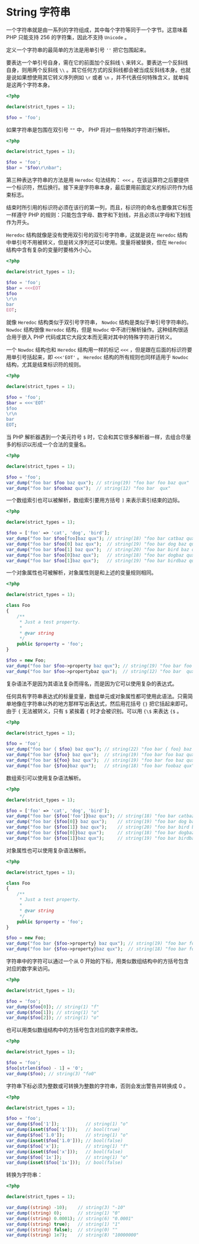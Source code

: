 # String 字符串

一个字符串就是由一系列的字符组成，其中每个字符等同于一个字节。这意味着 PHP 只能支持 256 的字符集，因此不支持 `Unicode` 。

定义一个字符串的最简单的方法是用单引号 `''` 把它包围起来。

要表达一个单引号自身，需在它的前面加个反斜线 `\` 来转义。要表达一个反斜线自身，则用两个反斜线 `\\` 。其它任何方式的反斜线都会被当成反斜线本身。也就是说如果想使用其它转义序列例如 `\r` 或者 `\n` ，并不代表任何特殊含义，就单纯是这两个字符本身。

```php
<?php

declare(strict_types = 1);

$foo = 'foo';

```

如果字符串是包围在双引号 `""` 中， PHP 将对一些特殊的字符进行解析。

```php
<?php

declare(strict_types = 1);

$foo = 'foo';
$bar = "$foo\r\nbar";

```

第三种表达字符串的方法是用 `Heredoc` 句法结构： `<<<` 。在该运算符之后要提供一个标识符，然后换行。接下来是字符串本身，最后要用前面定义的标识符作为结束标志。

结束时所引用的标识符必须在该行的第一列，而且，标识符的命名也要像其它标签一样遵守 PHP 的规则：只能包含字母、数字和下划线，并且必须以字母和下划线作为开头。

`Heredoc` 结构就像是没有使用双引号的双引号字符串，这就是说在 `Heredoc` 结构中单引号不用被转义，但是转义序列还可以使用。变量将被替换，但在 `Heredoc` 结构中含有复杂的变量时要格外小心。

```php
<?php

declare(strict_types = 1);

$foo = 'foo';
$bar = <<<EOT
$foo
\r\n
bar
EOT;

```

就像 `Heredoc` 结构类似于双引号字符串， `Nowdoc` 结构是类似于单引号字符串的。 `Nowdoc` 结构很像 `Heredoc` 结构，但是 `Nowdoc` 中不进行解析操作。这种结构很适合用于嵌入 PHP 代码或其它大段文本而无需对其中的特殊字符进行转义。

一个 `Nowdoc` 结构也和 `Heredoc` 结构用一样的标记 `<<<` ，但是跟在后面的标识符要用单引号括起来，即 `<<<'EOT'` 。 `Heredoc` 结构的所有规则也同样适用于 `Nowdoc` 结构，尤其是结束标识符的规则。

```php
<?php

declare(strict_types = 1);

$foo = 'foo';
$bar = <<<'EOT'
$foo
\r\n
bar
EOT;

```

当 PHP 解析器遇到一个美元符号 `$` 时，它会和其它很多解析器一样，去组合尽量多的标识以形成一个合法的变量名。

```php
<?php

declare(strict_types = 1);

$foo = 'foo';
var_dump("foo bar $foo baz qux"); // string(19) "foo bar foo baz qux"
var_dump("foo bar $foobaz qux");  // string(12) "foo bar  qux"

```

一个数组索引也可以被解析，数组索引要用方括号 `]` 来表示索引结束的边际。

```php
<?php

declare(strict_types = 1);

$foo = ['foo' => 'cat', 'dog', 'bird'];
var_dump("foo bar $foo[foo]baz qux"); // string(18) "foo bar catbaz qux"
var_dump("foo bar $foo[0] baz qux");  // string(19) "foo bar dog baz qux"
var_dump("foo bar $foo[1] baz qux");  // string(20) "foo bar bird baz qux"
var_dump("foo bar $foo[0]baz qux");   // string(18) "foo bar dogbaz qux"
var_dump("foo bar $foo[1]baz qux");   // string(19) "foo bar birdbaz qux"

```

一个对象属性也可被解析，对象属性则是和上述的变量规则相同。

```php
<?php

declare(strict_types = 1);

class Foo
{
    /**
     * Just a test property.
     *
     * @var string
     */
    public $property = 'foo';
}

$foo = new Foo;
var_dump("foo bar $foo->property baz qux"); // string(19) "foo bar foo baz qux"
var_dump("foo bar $foo->propertybaz qux");  // string(12) "foo bar  qux"

```

复杂语法不是因为其语法复杂而得名，而是因为它可以使用复杂的表达式。

任何具有字符串表达式的标量变量，数组单元或对象属性都可使用此语法。只需简单地像在字符串以外的地方那样写出表达式，然后用花括号 `{}` 把它括起来即可。由于 `{` 无法被转义，只有 `$` 紧挨着 `{` 时才会被识别。可以用 `{\$` 来表达 `{$` 。

```php
<?php

declare(strict_types = 1);

$foo = 'foo';
var_dump("foo bar { $foo} baz qux"); // string(22) "foo bar { foo} baz qux"
var_dump("foo bar {$foo} baz qux");  // string(19) "foo bar foo baz qux"
var_dump("foo bar ${foo} baz qux");  // string(19) "foo bar foo baz qux"
var_dump("foo bar {$foo}baz qux");   // string(18) "foo bar foobaz qux"

```

数组索引可以使用复杂语法解析。

```php
<?php

declare(strict_types = 1);

$foo = ['foo' => 'cat', 'dog', 'bird'];
var_dump("foo bar {$foo['foo']}baz qux"); // string(18) "foo bar catbaz qux"
var_dump("foo bar {$foo[0]} baz qux");    // string(19) "foo bar dog baz qux"
var_dump("foo bar {$foo[1]} baz qux");    // string(20) "foo bar bird baz qux"
var_dump("foo bar {$foo[0]}baz qux");     // string(18) "foo bar dogbaz qux"
var_dump("foo bar {$foo[1]}baz qux");     // string(19) "foo bar birdbaz qux"

```

对象属性也可以使用复杂语法解析。

```php
<?php

declare(strict_types = 1);

class Foo
{
    /**
     * Just a test property.
     *
     * @var string
     */
    public $property = 'foo';
}

$foo = new Foo;
var_dump("foo bar {$foo->property} baz qux"); // string(19) "foo bar foo baz qux"
var_dump("foo bar {$foo->property}baz qux");  // string(18) "foo bar foobaz qux"

```

字符串中的字符可以通过一个从 0 开始的下标，用类似数组结构中的方括号包含对应的数字来访问。

```php
<?php

declare(strict_types = 1);

$foo = 'foo';
var_dump($foo[0]); // string(1) "f"
var_dump($foo[1]); // string(1) "o"
var_dump($foo[2]); // string(1) "o"

```

也可以用类似数组结构中的方括号包含对应的数字来修改。

```php
<?php

declare(strict_types = 1);

$foo = 'foo';
$foo[strlen($foo) - 1] = '0';
var_dump($foo); // string(3) "fo0"

```

字符串下标必须为整数或可转换为整数的字符串，否则会发出警告并转换成 0 。

```php
<?php

declare(strict_types = 1);

$foo = 'foo';
var_dump($foo['1']);          // string(1) "o"
var_dump(isset($foo['1']));   // bool(true)
var_dump($foo['1.0']);        // string(1) "o"
var_dump(isset($foo['1.0'])); // bool(false)
var_dump($foo['x']);          // string(1) "f"
var_dump(isset($foo['x']));   // bool(false)
var_dump($foo['1x']);         // string(1) "o"
var_dump(isset($foo['1x']));  // bool(false)

```

转换为字符串：

```php
<?php

declare(strict_types = 1);

var_dump((string) -10);    // string(3) "-10"
var_dump((string) 0);      // string(1) "0"
var_dump((string) 0.0001); // string(6) "0.0001"
var_dump((string) true);   // string(1) "1"
var_dump((string) false);  // string(0) ""
var_dump((string) 1e7);    // string(8) "10000000"

```

